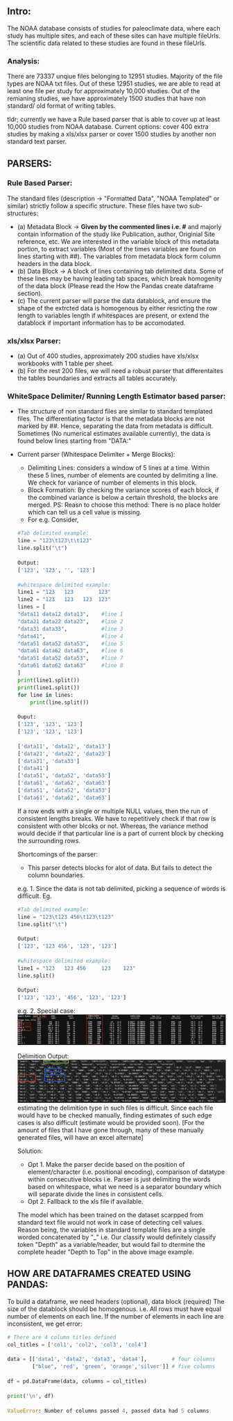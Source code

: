 ## Intro:
The NOAA database consists of studies for paleoclimate data, where each study has multiple sites, and each of these sites can have multiple fileUrls. 
The scientific data related to these studies are found in these fileUrls.



### Analysis: 
There are 73337 unqiue files belonging to 12951 studies. Majority of the file types are NOAA txt files. 
Out of these 12951 studies, we are able to read at least one file per study for approximately 10,000 studies. 
Out of the remianing studies, we have approximately 1500 studies that have non standard/ old format of writing tables.

tldr; currently we have a Rule based parser that is able to cover up at least 10,000 studies from NOAA database.
Current options: cover 400 extra studies by making a xls/xlsx parser or cover 1500 studies by another non standard text parser.



## PARSERS:


### Rule Based Parser:
The standard files (description -> "Formatted Data", "NOAA Templated" or similar) strictly follow a specific structure. These files have two sub-structures: 

- (a)  Metadata Block -> **Given by the commented lines i.e. #** and majorly contain information of the study like Publication, author, Originial Site reference, etc. 
    We are interested in the variable block of this metadata portion, to extract variables (Most of the times variables are found on lines starting with ##). The variables from metadata block form column headers in the data block.
- (b)  Data Block -> A block of lines containing tab delimited data. Some of these lines may be having leading tab spaces, which break homogenity of the data block (Please read the How the Pandas create dataframe section).
- (c)  The current parser will parse the data datablock, and ensure the shape of the extrcted data is homogenous by either resricting the row length to variables length if whitespaces are present, or extend the datablock if important information has to be accomodated.

### xls/xlsx Parser:
- (a)  Out of 400 studies, approximately 200 studies have xls/xlsx workbooks with 1 table per sheet. 
- (b)  For the rest 200 files, we will need a robust parser that differentaites the tables boundaries and extracts all tables accurately.  

### WhiteSpace Delimiter/ Running Length Estimator based parser:
- The structure of non standard files are similar to standard templated files. The differentiating factor is that the metadata blocks are not marked by ##. Hence, separating the data from metadata is difficult. Sometimes (No numerical estimates available currently), the data is found below lines starting from "DATA:"
- Current parser (Whitespace Delimiter + Merge Blocks): 
    - Delimiting Lines: considers a window of 5 lines at a time. Within these 5 lines, number of elements are counted by delimiting a line. We check for variance of number of elements in this block.
    - Block Formation: By checking the variance scores of each block, if the combined variance is below a certain threshold, the blocks are merged. 
    PS: Reasn to choose this method:
    There is no place holder which can tell us a cell value is missing. 
    - For e.g. Consider, 
    ```python
    #Tab delimited example:
    line = "123\t123\t\t123"
    line.split("\t")
    
    Output:
    ['123', '123', '', '123']

    #whitespace delimited example:
    line1 = "123   123        123"
    line2 = "123   123   123  123"
    lines = [
    "data11 data12 data13",    #line 1
    "data21 data22 data23",    #line 2
    "data31 data33",           #line 3
    "data41",                  #line 4
    "data51 data52 data53",    #line 5
    "data61 data62 data63",    #line 6
    "data51 data52 data53",    #line 7
    "data61 data62 data63"     #line 8
    ]
    print(line1.split())
    print(line1.split())
    for line in lines:
        print(line.split())

    Ouput:
    ['123', '123', '123']
    ['123', '123', '123']
    
    ['data11', 'data12', 'data13']
    ['data21', 'data22', 'data23']
    ['data31', 'data33']
    ['data41']
    ['data51', 'data52', 'data53']
    ['data61', 'data62', 'data63']
    ['data51', 'data52', 'data53']
    ['data61', 'data62', 'data63']
    ```
    If a row ends with a single or multiple NULL values, then the run of consistent lengths breaks. We have to repetitively check if that row is consistent with other blcoks or not. Whereas, the variance method would decide if that particular line is a part of current block by checking the surrounding rows. 

    Shortcomings of the parser:
    - This parser detects blocks for alot of data. But fails to detect the column boundaries. 
    
    e.g. 1. Since the data is not tab delimited, picking a sequence of words is difficult. Eg. 
    
    ```python
    #Tab delimited example:
    line = "123\t123 456\t123\t123"
    line.split("\t")
    
    Output:
    ['123', '123 456', '123', '123']     

    #whitespace delimited example:
    line1 = "123   123 456     123    123"
    line.split()

    Output: 
    ['123', '123', '456', '123', '123']
    ```
    
    e.g. 2. Special case:
    ![alt text](image.png)
    
    Delimition Output:
    ![alt text](image-1.png)
    estimating the delimition type in such files is difficult. 
    Since each file would have to be checked manually, finding estimates of such edge cases is also difficult (estimate would be provided soon). [For the amount of files that I have gone through, many of these manually generated files, will have an excel alternate]
    
    Solution:
    - Opt 1. Make the parser decide based on the position of element/character (i.e. positional encoding), comparison of datatype within consecutive blocks
    i.e. Parser is just delimiting the words based on whitespace, what we need is a separator boundary which will separate divide the lines in consistent cells.
    - Opt 2. Fallback to the xls file if available.

    The model which has been trained on the dataset scarpped from standard text file would not work in case of detecting cell values. Reason being, the variables in standard template files are a single worded concatenated by "_" i.e. Our classify would definitely classify token "Depth" as a variable/header, but would fail to dtermine the complete header "Depth to Top" in the above image example.


## HOW ARE DATAFRAMES CREATED USING PANDAS:
To build a dataframe, we need headers (optional), data block (required)
The size of the datablock should be homogenous. i.e. All rows must have equal number of elements on each line. 
If the number of elements in each line are inconsistent, we get error:
```python
# There are 4 column titles defined
col_titles = ['col1', 'col2', 'col3', 'col4']

data = [['data1', 'data2', 'data3', 'data4'],        # four columns
        ["blue", 'red', 'green', 'orange','silver']] # five columns

df = pd.DataFrame(data, columns = col_titles)

print('\n', df)

ValueError: Number of columns passed 4, passed data had 5 columns
```